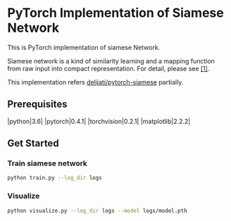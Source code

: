 # PyTorch Implementation of Siamese Network
This is PyTorch implementation of siamese Network.

Siamese network is a kind of similarity learning and a mapping function from raw input into compact representation. For detail, please see [[1]](https://www.cs.cmu.edu/~rsalakhu/papers/oneshot1.pdf).

This implementation refers [delijati/pytorch-siamese](https://github.com/delijati/pytorch-siamese) partially.

## Prerequisites
|python|3.6|
|pytorch|0.4.1|
|torchvision|0.2.1|
|matplotlib|2.2.2|


## Get Started
### Train siamese network
```bash
python train.py --log_dir logs
```

### Visualize
```bash
python visualize.py --log_dir logs --model logs/model.pth
```